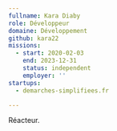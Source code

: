 ```yaml
---
fullname: Kara Diaby
role: Développeur
domaine: Développement
github: kara22
missions:
  - start: 2020-02-03
    end: 2023-12-31
    status: independent
    employer: ''
startups:
  - demarches-simplifiees.fr

---
```

Réacteur.
